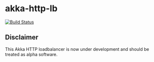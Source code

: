 akka-http-lb
===

[![Build Status](https://travis-ci.org/codeheroesdev/akka-http-lb.svg?branch=master)](https://travis-ci.org/codeheroesdev/akka-http-lb)

## Disclaimer
This Akka HTTP loadbalancer is now under development and should be treated as alpha software.
